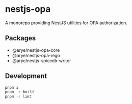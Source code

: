 # nestjs-opa

A monorepo providing NestJS utilities for OPA authorization.

## Packages

- @arye/nestjs-opa-core
- @arye/nestjs-opa-rego
- @arye/nestjs-spicedb-writer

## Development

```bash
pnpm i
pnpm -r build
pnpm -r lint
```
